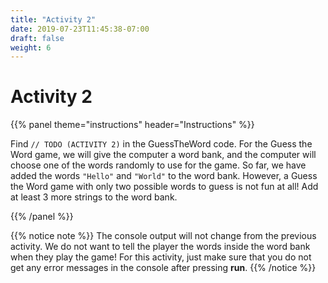 ```yaml
---
title: "Activity 2"
date: 2019-07-23T11:45:38-07:00
draft: false
weight: 6
---
```


# Activity 2

{{% panel theme="instructions" header="Instructions" %}}

Find `// TODO (ACTIVITY 2)` in the GuessTheWord code. For the Guess the Word game, we will give the computer a word bank, and the computer will choose one of the words randomly to use for the game. So far, we have added the words `"Hello"` and `"World"` to the word bank. However, a Guess the Word game with only two possible words to guess is not fun at all! Add at least 3 more strings to the word bank.

{{% /panel %}}

{{% notice note %}}
The console output will not change from the previous activity. We do not want to tell the player the words inside the word bank when they play the game! For this activity, just make sure that you do not get any error messages in the console after pressing **run**.
{{% /notice %}}
